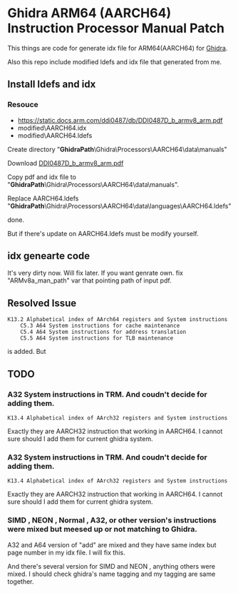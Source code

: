Ghidra ARM64 (AARCH64) Instruction Processor Manual Patch
=================
This things are code for generate idx file for ARM64(AARCH64) for [Ghidra](https://github.com/NationalSecurityAgency/ghidra).

Also this repo include modified ldefs and idx file that generated from me.

Install ldefs and idx
-----------------
### Resouce
* https://static.docs.arm.com/ddi0487/db/DDI0487D_b_armv8_arm.pdf
* modified\AARCH64.idx
* modified\AARCH64.ldefs

Create directory "__GhidraPath__\Ghidra\Processors\AARCH64\data\manuals"

Download [DDI0487D_b_armv8_arm.pdf](https://static.docs.arm.com/ddi0487/db/DDI0487D_b_armv8_arm.pdf)

Copy pdf and idx file to "__GhidraPath__\Ghidra\Processors\AARCH64\data\manuals".

Replace AARCH64.ldefs "__GhidraPath__\Ghidra\Processors\AARCH64\data\languages\AARCH64.ldefs"

done.

But if there's update on AARCH64.ldefs must be modify yourself.

idx genearte code
-----------------
It's very dirty now. 
Will fix later. If you want genrate own. fix "ARMv8a_man_path" var that pointing path of input pdf.

Resolved Issue
-----------------
```
K13.2 Alphabetical index of AArch64 registers and System instructions
    C5.3 A64 System instructions for cache maintenance
    C5.4 A64 System instructions for address translation
    C5.5 A64 System instructions for TLB maintenance
```
is added. But 

TODO
-----------------
### A32 System instructions in TRM. And coudn't decide for adding them.
```
K13.4 Alphabetical index of AArch32 registers and System instructions
```
Exactly they are AARCH32 instruction that working in AARCH64. I cannot sure should I add them for current ghidra system.

### A32 System instructions in TRM. And coudn't decide for adding them.
```
K13.4 Alphabetical index of AArch32 registers and System instructions
```
Exactly they are AARCH32 instruction that working in AARCH64. I cannot sure should I add them for current ghidra system.

### SIMD , NEON , Normal , A32, or other version's instructions were mixed but meesed up or not matching to Ghidra.
A32 and A64 version of "add" are mixed and they have same index but page number in my idx file. I will fix this.

And there's several version for SIMD and NEON , anything others were mixed. I should check ghidra's name tagging and my tagging are same together.

